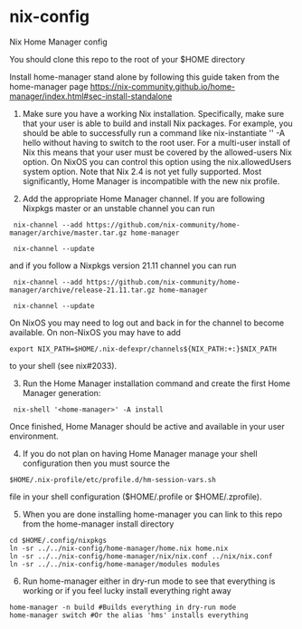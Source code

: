 # nix-config
Nix Home Manager config


You should clone this repo to the root of your $HOME directory

Install home-manager stand alone by following this guide taken from the home-manager page https://nix-community.github.io/home-manager/index.html#sec-install-standalone

1. Make sure you have a working Nix installation. Specifically, make sure that your user is able to build and install Nix packages. For example, you should be able to successfully run a command like nix-instantiate '<nixpkgs>' -A hello without having to switch to the root user. For a multi-user install of Nix this means that your user must be covered by the allowed-users Nix option. On NixOS you can control this option using the nix.allowedUsers system option.
Note that Nix 2.4 is not yet fully supported. Most significantly, Home Manager is incompatible with the new nix profile.

2. Add the appropriate Home Manager channel. If you are following Nixpkgs master or an unstable channel you can run
```
 nix-channel --add https://github.com/nix-community/home-manager/archive/master.tar.gz home-manager

 nix-channel --update
 ``` 

and if you follow a Nixpkgs version 21.11 channel you can run
```
 nix-channel --add https://github.com/nix-community/home-manager/archive/release-21.11.tar.gz home-manager

 nix-channel --update
 ```

On NixOS you may need to log out and back in for the channel to become available. On non-NixOS you may have to add
```
export NIX_PATH=$HOME/.nix-defexpr/channels${NIX_PATH:+:}$NIX_PATH
```
to your shell (see nix#2033).

3. Run the Home Manager installation command and create the first Home Manager generation:
```
 nix-shell '<home-manager>' -A install
```
Once finished, Home Manager should be active and available in your user environment.

4. If you do not plan on having Home Manager manage your shell configuration then you must source the
```
$HOME/.nix-profile/etc/profile.d/hm-session-vars.sh
```
file in your shell configuration ($HOME/.profile or $HOME/.zprofile).

5. When you are done installing home-manager you can link to this repo from the home-manager install directory
```
cd $HOME/.config/nixpkgs
ln -sr ../../nix-config/home-manager/home.nix home.nix
ln -sr ../../nix-config/home-manager/nix/nix.conf ../nix/nix.conf 
ln -sr ../../nix-config/home-manager/modules modules
```

6.  Run home-manager either in dry-run mode to see that everything is working or if you feel lucky install everything right away
```
home-manager -n build #Builds everything in dry-run mode
home-manager switch #Or the alias 'hms' installs everything
```
